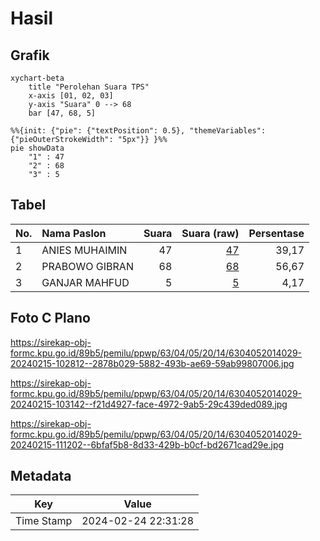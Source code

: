 # Hasil

## Grafik

```mermaid
xychart-beta
    title "Perolehan Suara TPS"
    x-axis [01, 02, 03]
    y-axis "Suara" 0 --> 68
    bar [47, 68, 5]
```

```mermaid
%%{init: {"pie": {"textPosition": 0.5}, "themeVariables": {"pieOuterStrokeWidth": "5px"}} }%%
pie showData
    "1" : 47
    "2" : 68
    "3" : 5
```

## Tabel

| No. | Nama Paslon    | Suara | Suara (raw) | Persentase |
|:--- |:-------------- | -----:| -----------:| ----------:|
| 1   | ANIES MUHAIMIN | 47    | [47][p-1]   | 39,17      |
| 2   | PRABOWO GIBRAN | 68    | [68][p-2]   | 56,67      |
| 3   | GANJAR MAHFUD  | 5     | [5][p-3]    | 4,17       |


[p-1]: https://github.com/gigit-pemilu/pemilu-2024/blob/main/pilpres/hitung-suara/sub/63-kalimantan-selatan/sub/04-barito-kuala/sub/05-alalak/sub/2014-semangat-dalam/sub/029-tps/sub/paslon-1.txt
[p-2]: https://github.com/gigit-pemilu/pemilu-2024/blob/main/pilpres/hitung-suara/sub/63-kalimantan-selatan/sub/04-barito-kuala/sub/05-alalak/sub/2014-semangat-dalam/sub/029-tps/sub/paslon-2.txt
[p-3]: https://github.com/gigit-pemilu/pemilu-2024/blob/main/pilpres/hitung-suara/sub/63-kalimantan-selatan/sub/04-barito-kuala/sub/05-alalak/sub/2014-semangat-dalam/sub/029-tps/sub/paslon-3.txt

## Foto C Plano

https://sirekap-obj-formc.kpu.go.id/89b5/pemilu/ppwp/63/04/05/20/14/6304052014029-20240215-102812--2878b029-5882-493b-ae69-59ab99807006.jpg

https://sirekap-obj-formc.kpu.go.id/89b5/pemilu/ppwp/63/04/05/20/14/6304052014029-20240215-103142--f21d4927-face-4972-9ab5-29c439ded089.jpg

https://sirekap-obj-formc.kpu.go.id/89b5/pemilu/ppwp/63/04/05/20/14/6304052014029-20240215-111202--6bfaf5b8-8d33-429b-b0cf-bd2671cad29e.jpg


## Metadata

| Key        | Value               |
| ---------- | ------------------- |
| Time Stamp | 2024-02-24 22:31:28 |



